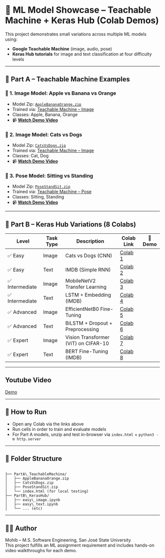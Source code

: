 # 🤖 ML Model Showcase – Teachable Machine + Keras Hub (Colab Demos)

This project demonstrates small variations across multiple ML models using:
- **Google Teachable Machine** (image, audio, pose)
- **Keras Hub tutorials** for image and text classification at four difficulty levels

---

## 📁 Part A – Teachable Machine Examples

### 🔸 1. Image Model: Apple vs Banana vs Orange
- Model Zip: [`AppleBananaOrange.zip`](./AppleBananaOrange.zip)
- Trained via: [Teachable Machine – Image](https://teachablemachine.withgoogle.com/)
- Classes: Apple, Banana, Orange
- 📹 **[Watch Demo Video](#)**

### 🔸 2. Image Model: Cats vs Dogs
- Model Zip: [`CatsVsDogs.zip`](./CatsVsDogs.zip)
- Trained via: [Teachable Machine – Image](https://teachablemachine.withgoogle.com/)
- Classes: Cat, Dog
- 📹 **[Watch Demo Video](#)**

### 🔸 3. Pose Model: Sitting vs Standing
- Model Zip: [`PoseStandSit.zip`](./PoseStandSit.zip)
- Trained via: [Teachable Machine – Pose](https://teachablemachine.withgoogle.com/)
- Classes: Sitting, Standing
- 📹 **[Watch Demo Video](#)**

---

## 📁 Part B – Keras Hub Variations (8 Colabs)

| Level       | Task Type | Description                        | Colab Link | 🎥 Demo |
|-------------|-----------|------------------------------------|------------|---------|
| ✅ Easy      | Image     | Cats vs Dogs (CNN)                 | [Colab 1](https://colab.research.google.com/drive/1sFtleUbB56NDtf5wLKSrDyYDwb9eP79d) |
| ✅ Easy      | Text      | IMDB (Simple RNN)                  | [Colab 2](https://colab.research.google.com/drive/103aJMNVo6MpfihlIdtL6bFhpOxiGIEXj) |
| ✅ Intermediate | Image | MobileNetV2 Transfer Learning      | [Colab 3](https://colab.research.google.com/drive/1InFtDywPcwWmVkPT4RHnud-3lWPo0C6H) |
| ✅ Intermediate | Text  | LSTM + Embedding (IMDB)            | [Colab 4](https://colab.research.google.com/drive/1vPdY5VDBsSM2ByehGPDM1O_YtrCPlCtn) |
| ✅ Advanced  | Image     | EfficientNetB0 Fine-Tuning         | [Colab 5](https://colab.research.google.com/drive/1HUAaMzhu3Sixqgd59dVtkw5mFFxscMhr) |
| ✅ Advanced  | Text      | BiLSTM + Dropout + Preprocessing   | [Colab 6](https://colab.research.google.com/drive/1ZIxDbNS7adZdS53Hk9Aa4yyL_q5zFjgf) |
| ✅ Expert    | Image     | Vision Transformer (ViT) on CIFAR-10 | [Colab 7](https://colab.research.google.com/drive/1CI2pUQnjlNyt7ybTUMqW7aLPUtkED8R7) |
| ✅ Expert    | Text      | BERT Fine-Tuning (IMDB)            | [Colab 8](https://colab.research.google.com/drive/17KT6-TkrPq2A3hd-SquSYe-wJsLuB8mI) |

---

## Youtube Video
[Demo](#)

---

## 🔧 How to Run

- Open any Colab via the links above
- Run cells in order to train and evaluate models
- For Part A models, unzip and test in-browser via `index.html` + `python3 -m http.server`

---

## 📂 Folder Structure

```

├── PartA\_TeachableMachine/
│   ├── AppleBananaOrange.zip
│   ├── CatsVsDogs.zip
│   ├── PoseStandSit.zip
│   └── index.html (for local testing)
├── PartB\_KerasHub/
│   ├── easy\_image.ipynb
│   ├── easy\_text.ipynb
│   └── ... (etc)

```

---

## 👨‍🎓 Author

Mohib – M.S. Software Engineering, San José State University  
This project fulfills an ML assignment requirement and includes hands-on video walkthroughs for each demo.
